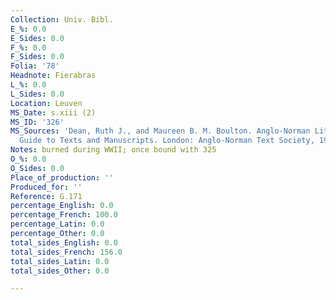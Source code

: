 ```yaml
---
Collection: Univ. Bibl.
E_%: 0.0
E_Sides: 0.0
F_%: 0.0
F_Sides: 0.0
Folia: '78'
Headnote: Fierabras
L_%: 0.0
L_Sides: 0.0
Location: Leuven
MS_Date: s.xiii (2)
MS_ID: '326'
MS_Sources: 'Dean, Ruth J., and Maureen B. M. Boulton. Anglo-Norman Literature: A
  Guide to Texts and Manuscripts. London: Anglo-Norman Text Society, 1999.'
Notes: burned during WWII; once bound with 325
O_%: 0.0
O_Sides: 0.0
Place_of_production: ''
Produced_for: ''
Reference: G.171
percentage_English: 0.0
percentage_French: 100.0
percentage_Latin: 0.0
percentage_Other: 0.0
total_sides_English: 0.0
total_sides_French: 156.0
total_sides_Latin: 0.0
total_sides_Other: 0.0

---
```


